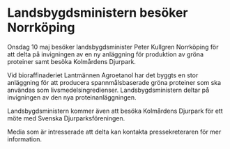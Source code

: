 # Landsbygdsministern besöker Norrköping

Onsdag 10 maj besöker landsbygdsminister Peter Kullgren Norrköping för att delta på invigningen av en ny anläggning för produktion av gröna proteiner samt besöka Kolmårdens Djurpark.

Vid bioraffinaderiet Lantmännen Agroetanol har det byggts en stor anläggning för att producera spannmålsbaserade gröna proteiner som ska användas som livsmedelsingredienser. Landsbygdsministern deltar på invigningen av den nya proteinanläggningen.

Landsbygdsministern kommer även att besöka Kolmårdens Djurpark för ett möte med Svenska Djurparksföreningen.

Media som är intresserade att delta kan kontakta pressekreteraren för mer information.
